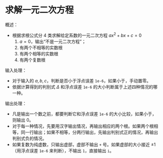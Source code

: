 # 求解一元二次方程

概述：

- 根据求根公式分 4 类求解给定系数的一元二次方程 $ax^{2} + bx + c = 0$
    1. $a=0$，输出“不是一元二次方程”；
    2. 有两个不相等的实数根
    3. 有两个相等的实数根
    4. 有两个复数根

输入处理：

- 对于输入的 $a, b, c$，判断是否小于浮点误差 ``1e-6``，如果小于，手动置零。
- 依据计算得到的判别式 $\Delta$ 和浮点误差 ``1e-6`` 的大小判断属于上述四种情况的哪一种。

输出处理：

- 凡是输出一个数之前，都要判断它和浮点误差 ``1e-6`` 的大小比较，如果小于，则输出 0。
- 对于每一种情况，先要用汉字输出情况，再输出相应的两个根。如果两个根相等，同一行输出；如果不相等，分两行输出，先输出判别式正的情况，再输出判别式负的情况。
- 如果复数为纯虚数，只输出虚部，虚部不输出 ``+`` 号。如果虚部的大小接近 $\pm 1$（用浮点误差 ``1e-6`` 来判断），不输出 ``1``，直接输出 ``i``。
